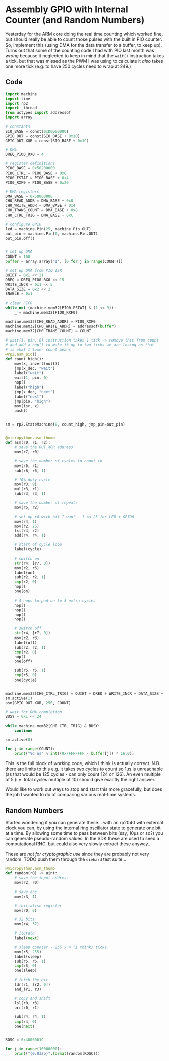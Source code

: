 # Assembly GPIO with Internal Counter (and Random Numbers)

Yesterday for the ARM core doing the real time counting which worked fine, but should really be able to count those pulses with the built in PIO counter. So, implement this (using DMA for the data transfer to a buffer, to keep up). Turns out that some of the counting code I had with PIO last month was _wrong_ because it neglected to keep in mind that the `wait()` instruction takes a tick, but that was missed as the PWM I was using to calculate it _also_ takes one more tick (e.g. to have 250 cycles need to wrap at 249.)

## Code

```python
import machine
import time
import rp2
import _thread
from uctypes import addressof
import array

# constants
SIO_BASE = const(0xD0000000)
GPIO_OUT = const(SIO_BASE + 0x10)
GPIO_OUT_XOR = const(SIO_BASE + 0x1C)

# DMA
DREQ_PIO0_RX0 = 4

# register definitions
PIO0_BASE = 0x50200000
PIO0_CTRL = PIO0_BASE + 0x0
PIO0_FSTAT = PIO0_BASE + 0x4
PIO0_RXF0 = PIO0_BASE + 0x20

# DMA registers
DMA_BASE = 0x50000000
CH0_READ_ADDR = DMA_BASE + 0x0
CH0_WRITE_ADDR = DMA_BASE + 0x4
CH0_TRANS_COUNT = DMA_BASE + 0x8
CH0_CTRL_TRIG = DMA_BASE + 0xC

# configure GPIO
led = machine.Pin(25, machine.Pin.OUT)
out_pin = machine.Pin(0, machine.Pin.OUT)
out_pin.off()


# set up DMA
COUNT = 100
buffer = array.array("I", [0 for j in range(COUNT)])

# set up DMA from PIO ISR
QUIET = 0x1 << 21
DREQ = DREQ_PIO0_RX0 << 15
WRITE_INCR = 0x1 << 5
DATA_SIZE = 0x2 << 2
ENABLE = 0x1

# clear FIFO
while not (machine.mem32[PIO0_FSTAT] & (1 << 9)):
    _ = machine.mem32[PIO0_RXF0]

machine.mem32[CH0_READ_ADDR] = PIO0_RXF0
machine.mem32[CH0_WRITE_ADDR] = addressof(buffer)
machine.mem32[CH0_TRANS_COUNT] = COUNT

# wait(1, pin, 0) instruction takes 1 tick -> remove this from count
# and add a nop() to make it up to two ticks we are losing as that
# is what 1 lower count means
@rp2.asm_pio()
def count_high():
    mov(x, invert(null))
    jmp(x_dec, "wait")
    label("wait")
    wait(1, pin, 0)
    nop()
    label("high")
    jmp(x_dec, "next")
    label("next")
    jmp(pin, "high")
    mov(isr, x)
    push()


sm = rp2.StateMachine(0, count_high, jmp_pin=out_pin)


@micropython.asm_thumb
def asm(r0, r1, r2):
    # save the OUT_XOR address
    mov(r7, r0)

    # save the number of cycles to count to
    mov(r6, r1)
    sub(r6, r6, 1)

    # 10% duty cycle
    mov(r3, 9)
    mul(r3, r1)
    sub(r3, r3, 1)

    # save the number of repeats
    mov(r5, r2)

    # set up r4 with bit I want - 1 << 25 for LED + GPIO0
    mov(r4, 1)
    mov(r2, 25)
    lsl(r4, r2)
    add(r4, r4, 1)

    # start of cycle loop
    label(cycle)

    # switch on
    str(r4, [r7, 0])
    mov(r2, r6)
    label(on)
    sub(r2, r2, 1)
    cmp(r2, 0)
    nop()
    bne(on)

    # 4 nops to pad on to 5 extra cycles
    nop()
    nop()
    nop()
    nop()

    # switch off
    str(r4, [r7, 0])
    mov(r2, r3)
    label(off)
    sub(r2, r2, 1)
    cmp(r2, 0)
    nop()
    bne(off)

    sub(r5, r5, 1)
    cmp(r5, 0)
    bne(cycle)


machine.mem32[CH0_CTRL_TRIG] = QUIET + DREQ + WRITE_INCR + DATA_SIZE + ENABLE
sm.active(1)
asm(GPIO_OUT_XOR, 250, COUNT)

# wait for DMA completion
BUSY = 0x1 << 24

while machine.mem32[CH0_CTRL_TRIG] & BUSY:
    continue

sm.active(0)

for j in range(COUNT):
    print("%d ns" % int((0xFFFFFFFF - buffer[j]) * 16.0))
```

This is the full block of working code, which I think is actually correct. N.B. there are limits to this e.g. it takes two cycles to count so 1µs is unreachable (as that would be 125 cycles - can only count 124 or 126). An even multiple of 5 (i.e. total cycles multiple of 10) should give exactly the right answer.

Would like to work out ways to stop and start this more gracefully, but does the job I wanted to do of comparing various real-time systems.

## Random Numbers

Started wondering if you can generate these... with an rp2040 with external clock you can, by using the internal ring oscillator state to generate one bit at a time. By allowing some time to pass between bits (say, 10µs or so?) you can generate pseudo-random values. In the SDK these are used to seed a computational RNG, but could also very slowly extract these anyway...

These are _not for cryptographic use_ since they are probably not very random. TODO push them through the `diehard` test suite...

```python
@micropython.asm_thumb
def random(r0) -> uint:
    # save the input address
    mov(r2, r0)

    # save one
    mov(r3, 1)

    # initialise register
    mov(r0, 0)

    # 32 bits
    mov(r4, 32)

    # iterate
    label(next)

    # sleep counter - 255 x 4 (I think) ticks
    mov(r5, 255)
    label(sleep)
    sub(r5, r5, 1)
    cmp(r5, 0)
    bne(sleep)

    # fetch the bit
    ldr(r1, [r2, 0])
    and_(r1, r3)

    # copy and shift
    lsl(r0, r3)
    orr(r0, r1)

    sub(r4, r4, 1)
    cmp(r4, 0)
    bne(next)


ROSC = 0x4006001C

for j in range(10000000):
    print("{0:032b}".format(random(ROSC)))
```